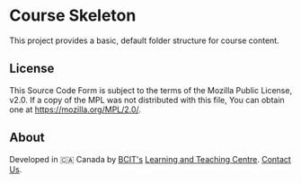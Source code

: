 # Course Skeleton

This project provides a basic, default folder structure for course content.

## License

This Source Code Form is subject to the terms of the Mozilla Public License, v2.0. If a copy of the MPL was not distributed with this file, You can obtain one at <https://mozilla.org/MPL/2.0/>.

## About

Developed in 🇨🇦 Canada by [BCIT's](https://www.bcit.ca/) [Learning and Teaching Centre](https://www.bcit.ca/learning-teaching-centre/). [Contact Us](mailto:ltc_techops@bcit.ca).
